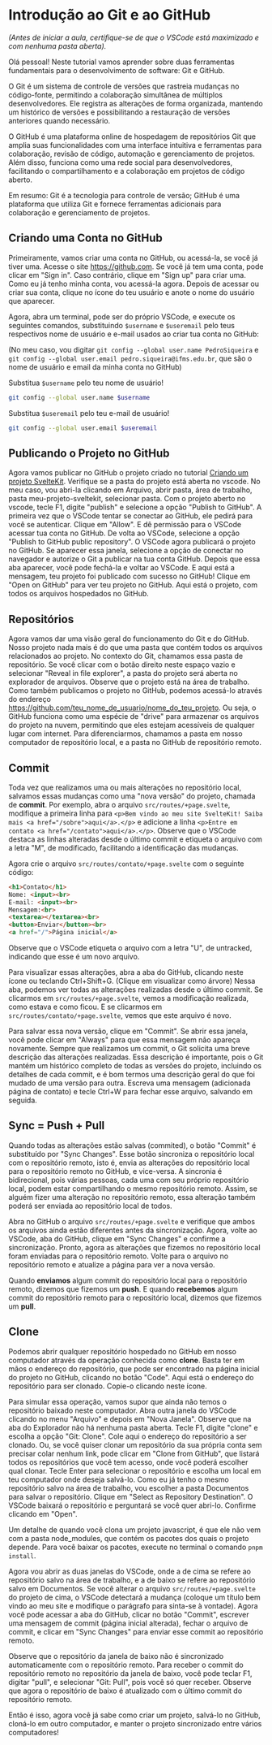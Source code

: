 # Introdução ao Git e ao GitHub

_(Antes de iniciar a aula, certifique-se de que o VSCode está maximizado e com nenhuma pasta aberta)._

Olá pessoal! Neste tutorial vamos aprender sobre duas ferramentas fundamentais para o desenvolvimento de software: Git e GitHub.

O Git é um sistema de controle de versões que rastreia mudanças no código-fonte, permitindo a colaboração simultânea de múltiplos desenvolvedores. Ele registra as alterações de forma organizada, mantendo um histórico de versões e possibilitando a restauração de versões anteriores quando necessário.

O GitHub é uma plataforma online de hospedagem de repositórios Git que amplia suas funcionalidades com uma interface intuitiva e ferramentas para colaboração, revisão de código, automação e gerenciamento de projetos. Além disso, funciona como uma rede social para desenvolvedores, facilitando o compartilhamento e a colaboração em projetos de código aberto.

Em resumo: Git é a tecnologia para controle de versão; GitHub é uma plataforma que utiliza Git e fornece ferramentas adicionais para colaboração e gerenciamento de projetos.

## Criando uma Conta no GitHub

Primeiramente, vamos criar uma conta no GitHub, ou acessá-la, se você já tiver uma. Acesse o site <https://github.com>. Se você já tem uma conta, pode clicar em "Sign in". Caso contrário, clique em "Sign up" para criar uma. Como eu já tenho minha conta, vou acessá-la agora. Depois de acessar ou criar sua conta, clique no ícone do teu usuário e anote o nome do usuário que aparecer.

Agora, abra um terminal, pode ser do próprio VSCode, e execute os seguintes comandos, substituindo `$username` e `$useremail` pelo teus respectivos nome de usuário e e-mail usados ao criar tua conta no GitHub:

(No meu caso, vou digitar `git config --global user.name PedroSiqueira` e `git config --global user.email pedro.siqueira@ifms.edu.br`, que são o nome de usuário e email da minha conta no GitHub)

Substitua `$username` pelo teu nome de usuário!

```bash
git config --global user.name $username
```

Substitua `$useremail` pelo teu e-mail de usuário!

```bash
git config --global user.email $useremail
```

## Publicando o Projeto no GitHub

Agora vamos publicar no GitHub o projeto criado no tutorial [Criando um projeto SvelteKit](https://pedrosiqueira.github.io/ifmsjs/sveltekit/0A%20Criando%20um%20projeto%20SvelteKit.html). Verifique se a pasta do projeto está aberta no vscode. No meu caso, vou abri-la clicando em Arquivo, abrir pasta, área de trabalho, pasta meu-projeto-sveltekit, selecionar pasta. Com o projeto aberto no vscode, tecle F1, digite "publish" e selecione a opção "Publish to GitHub". A primeira vez que o VSCode tentar se conectar ao GitHub, ele pedirá para você se autenticar. Clique em "Allow". E dê permissão para o VSCode acessar tua conta no GitHub. De volta ao VSCode, selecione a opção "Publish to GitHub public repository". O VSCode agora publicará o projeto no GitHub. Se aparecer essa janela, selecione a opção de conectar no navegador e autorize o Git a publicar na tua conta GitHub. Depois que essa aba aparecer, você pode fechá-la e voltar ao VSCode. E aqui está a mensagem, teu projeto foi publicado com sucesso no GitHub! Clique em "Open on GitHub" para ver teu projeto no GitHub. Aqui está o projeto, com todos os arquivos hospedados no GitHub.

## Repositórios

Agora vamos dar uma visão geral do funcionamento do Git e do GitHub. Nosso projeto nada mais é do que uma pasta que contém todos os arquivos relacionados ao projeto. No contexto do Git, chamamos essa pasta de repositório. Se você clicar com o botão direito neste espaço vazio e selecionar "Reveal in file explorer", a pasta do projeto será aberta no explorador de arquivos. Observe que o projeto está na área de trabalho. Como também publicamos o projeto no GitHub, podemos acessá-lo através do endereço <https://github.com/teu_nome_de_usuario/nome_do_teu_projeto>. Ou seja, o GitHub funciona como uma espécie de "drive" para armazenar os arquivos do projeto na nuvem, permitindo que eles estejam acessíveis de qualquer lugar com internet. Para diferenciarmos, chamamos a pasta em nosso computador de repositório local, e a pasta no GitHub de repositório remoto.

## Commit

Toda vez que realizamos uma ou mais alterações no repositório local, salvamos essas mudanças como uma "nova versão" do projeto, chamada de **commit**. Por exemplo, abra o arquivo `src/routes/+page.svelte`, modifique a primeira linha para `<p>Bem vindo ao meu site SvelteKit! Saiba mais <a href="/sobre">aqui</a>.</p>` e adicione a linha `<p>Entre em contato <a href="/contato">aqui</a>.</p>`. Observe que o VSCode destaca as linhas alteradas desde o último commit e etiqueta o arquivo com a letra "M", de modificado, facilitando a identificação das mudanças.

Agora crie o arquivo `src/routes/contato/+page.svelte` com o seguinte código:

```html
<h1>Contato</h1>
Nome: <input><br>
E-mail: <input><br>
Mensagem:<br>
<textarea></textarea><br>
<button>Enviar</button><br>
<a href="/">Página inicial</a>
```

Observe que o VSCode etiqueta o arquivo com a letra "U", de untracked, indicando que esse é um novo arquivo.

Para visualizar essas alterações, abra a aba do GitHub, clicando neste ícone ou teclando Ctrl+Shift+G. (Clique em visualizar como árvore) Nessa aba, podemos ver todas as alterações realizadas desde o último commit. Se clicarmos em `src/routes/+page.svelte`, vemos a modificação realizada, como estava e como ficou. E se clicarmos em `src/routes/contato/+page.svelte`, vemos que este arquivo é novo.

Para salvar essa nova versão, clique em "Commit". Se abrir essa janela, você pode clicar em "Always" para que essa mensagem não apareça novamente. Sempre que realizamos um commit, o Git solicita uma breve descrição das alterações realizadas. Essa descrição é importante, pois o Git mantém um histórico completo de todas as versões do projeto, incluindo os detalhes de cada commit, e é bom termos uma descrição geral do que foi mudado de uma versão para outra. Escreva uma mensagem (adicionada página de contato) e tecle Ctrl+W para fechar esse arquivo, salvando em seguida.

## Sync = Push + Pull

Quando todas as alterações estão salvas (commited), o botão "Commit" é substituído por "Sync Changes". Esse botão sincroniza o repositório local com o repositório remoto, isto é, envia as alterações do repositório local para o repositório remoto no GitHub, e vice-versa. A sincronia é bidirecional, pois várias pessoas, cada uma com seu próprio repositório local, podem estar compartilhando o mesmo repositório remoto. Assim, se alguém fizer uma alteração no repositório remoto, essa alteração também poderá ser enviada ao repositório local de todos.

Abra no GitHub o arquivo `src/routes/+page.svelte` e verifique que ambos os arquivos ainda estão diferentes antes da sincronização. Agora, volte ao VSCode, aba do GitHub, clique em "Sync Changes" e confirme a sincronização. Pronto, agora as alterações que fizemos no repositório local foram enviadas para o repositório remoto. Volte para o arquivo no repositório remoto e atualize a página para ver a nova versão.

Quando **enviamos** algum commit do repositório local para o repositório remoto, dizemos que fizemos um **push**. E quando **recebemos** algum commit do repositório remoto para o repositório local, dizemos que fizemos um **pull**.

## Clone

Podemos abrir qualquer repositório hospedado no GitHub em nosso computador através da operação conhecida como **clone**. Basta ter em mãos o endereço do repositório, que pode ser encontrado na página inicial do projeto no GitHub, clicando no botão "Code". Aqui está o endereço do repositório para ser clonado. Copie-o clicando neste ícone.

Para simular essa operação, vamos supor que ainda não temos o repositório baixado neste computador. Abra outra janela do VSCode clicando no menu "Arquivo" e depois em "Nova Janela". Observe que na aba do Explorador não há nenhuma pasta aberta. Tecle F1, digite "clone" e escolha a opção "Git: Clone". Cole aqui o endereço do repositório a ser clonado. Ou, se você quiser clonar um repositório da sua própria conta sem precisar colar nenhum link, pode clicar em "Clone from GitHub", que listará todos os repositórios que você tem acesso, onde você poderá escolher qual clonar. Tecle Enter para selecionar o repositório e escolha um local em teu computador onde deseja salvá-lo. Como eu já tenho o mesmo repositório salvo na área de trabalho, vou escolher a pasta Documentos para salvar o repositório. Clique em "Select as Repository Destination". O VSCode baixará o repositório e perguntará se você quer abri-lo. Confirme clicando em "Open".

Um detalhe de quando você clona um projeto javascript, é que ele não vem com a pasta node_modules, que contém os pacotes dos quais o projeto depende. Para você baixar os pacotes, execute no terminal o comando `pnpm install`.

Agora vou abrir as duas janelas do VSCode, onde a de cima se refere ao repositório salvo na área de trabalho, e a de baixo se refere ao repositório salvo em Documentos. Se você alterar o arquivo `src/routes/+page.svelte` do projeto de cima, o VSCode detectará a mudança (coloque um título bem vindo ao meu site e modifique o parágrafo para sinta-se à vontade). Agora você pode acessar a aba do GitHub, clicar no botão "Commit", escrever uma mensagem de commit (página inicial alterada), fechar o arquivo de commit, e clicar em "Sync Changes" para enviar esse commit ao repositório remoto.

Observe que o repositório da janela de baixo não é sincronizado automaticamente com o repositório remoto. Para receber o commit do repositório remoto no repositório da janela de baixo, você pode teclar F1, digitar "pull", e selecionar "Git: Pull", pois você só quer receber. Observe que agora o repositório de baixo é atualizado com o último commit do repositório remoto.

Então é isso, agora você já sabe como criar um projeto, salvá-lo no GitHub, cloná-lo em outro computador, e manter o projeto sincronizado entre vários computadores!
